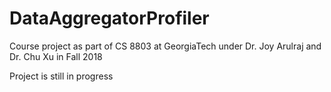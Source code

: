 # DataAggregatorProfiler
Course project as part of CS 8803 at GeorgiaTech under Dr. Joy Arulraj and Dr. Chu Xu in Fall 2018

Project is still in progress

